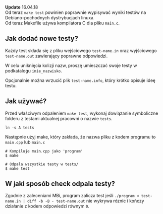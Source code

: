 **Update** 16.04.18  
Od teraz `make test` powinien poprawnie wypisywać wyniki testów na Debiano-pochodnych dystrybucjach linuxa.  
Od teraz Makefile używa kompilatora C dla pliku `main.c`.

## Jak dodać nowe testy?
Każdy test składa się z pliku wejściowego `test-name.in` oraz 
wyjściowego `test-name.out` zawierający poprawne odpowiedzi.

W celu uniknięcia kolizji nazw, proszę umieszczać swoje testy w
podkatalogu `imie_nazwisko`.

Opcjonalnie można wrzucić plik `test-name.info`, który krótko opisuje
ideę testu.

## Jak używać?

Przed właściwym odpaleniem `make test`, wykonaj dowiązanie symboliczne
folderu z testami aktualnej pracowni o nazwie `tests`.
```
ln -s A tests
```

Następnie użyj make, który zakłada, że nazwa pliku z kodem programu to
`main.cpp` lub `main.c`  

```
# Kompiluje main.cpp jako 'program'
$ make

# Odpala wszystkie testy w tests/
$ make test
```

## W jaki sposób check odpala testy?

Zgodnie z zaleceniami MBi, program zalicza test jeśli
`./program < test-name.in | diff -b -B - test-name.out`
nie wykrywa róznic i kończy działanie z kodem odpowiedzi równym `0`.
